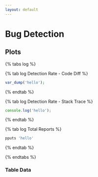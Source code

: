 ```yaml
---
layout: default
---
```


# Bug Detection

## Plots

{% tabs log %}

{% tab log Detection Rate - Code Diff %}
```php
var_dump('hello');
```
{% endtab %}

{% tab log Detection Rate - Stack Trace %}
```javascript
console.log('hello');
```
{% endtab %}

{% tab log Total Reports %}
```javascript
pputs 'hello'
```
{% endtab %}

{% endtabs %}

### Table Data 

<table id="detectiontable" class="display"></table>
<!--
<label for="before">Before date filter:</label>
<input
  type="date"
  id="before"
  name="filter-before"
  value="2030-12-31"
  min="2000-01-01"
  max="2030-12-31" />

<label for="after">After date filter:</label>
<input
  type="date"
  id="after"
  name="filter-after"
  value="2000-01-01"
  min="2000-01-01"
  max="2030-12-31" />


{% tabs method %}

{% tab method Baseline %}

<table id="detectiontable" class="display"></table>

/*<table id="table" class="display">
 <thead>
    <tr>
        <th> Artifact Image Tag </th>
        <th> LLM-based Analysis </th>
        <th> Total Runs </th>
        <th> Reports Matching Diff </th>
        <th> Reports Matching Trace </th>
        <th> Commit Fix Date </th>
        <th> Diff URL </th>
    </tr>
  </thead>

  <tbody>
    <tr>
        <td rowspan=3>1c-syntax-bsl-language-server-32438380396</td>
        <td>Baseline</td>
        <td rowspan=3>20</td>
        <td>13/20 (65.00%)</td>
        <td>16/20 (80.00%)</td>
		<td rowspan=3> 2015-08-10T16:21:24Z </td>
        <td rowspan=3>https://www.bugswarm.org/diffs/1c-syntax-bsl-language-server-32438378016</td>
    </tr>
    <tr>
        <td>Data-Flow</td>
        <td>13/20 (65.00%)</td>
        <td>16/20 (80.00%)</td>
    </tr>
    <tr>
        <td>Chain-of-Thought</td>
        <td>13/20 (65.00%)</td>
        <td>16/20 (80.00%)</td>
    </tr>
    <tr>
        <td rowspan=3>2c-syntax-bsl-language-server-32438380396</td>
        <td>Baseline</td>
        <td rowspan=3>20</td>
        <td>13/20 (65.00%)</td>
        <td>16/20 (80.00%)</td>
		<td rowspan=3> 2015-08-10T16:21:24Z </td>
        <td rowspan=3>https://www.bugswarm.org/diffs/1c-syntax-bsl-language-server-32438378016</td>
    </tr>
    <tr>
        <td>Data-Flow</td>
        <td>13/20 (65.00%)</td>
        <td>16/20 (80.00%)</td>
    </tr>
    <tr>
        <td>Chain-of-Thought</td>
        <td>13/20 (65.00%)</td>
        <td>16/20 (80.00%)</td>
    </tr>
    <tr>
        <td rowspan=3>3c-syntax-bsl-language-server-32438380396</td>
        <td>Baseline</td>
        <td rowspan=3>20</td>
        <td>13/20 (65.00%)</td>
        <td>16/20 (80.00%)</td>
		<td rowspan=3> 2015-08-10T16:21:24Z </td>
        <td rowspan=3>https://www.bugswarm.org/diffs/1c-syntax-bsl-language-server-32438378016</td>
    </tr>
    <tr>
        <td>Data-Flow</td>
        <td>13/20 (65.00%)</td>
        <td>16/20 (80.00%)</td>
    </tr>
    <tr>
        <td>Chain-of-Thought</td>
        <td>13/20 (65.00%)</td>
        <td>16/20 (80.00%)</td>
    </tr>
    <tr>
        <td rowspan=3>4c-syntax-bsl-language-server-32438380396</td>
        <td>Baseline</td>
        <td rowspan=3>20</td>
        <td>13/20 (65.00%)</td>
        <td>16/20 (80.00%)</td>
		<td rowspan=3> 2015-08-10T16:21:24Z </td>
        <td rowspan=3>https://www.bugswarm.org/diffs/1c-syntax-bsl-language-server-32438378016</td>
    </tr>
    <tr>
        <td>Data-Flow</td>
        <td>13/20 (65.00%)</td>
        <td>16/20 (80.00%)</td>
    </tr>
    <tr>
        <td>Chain-of-Thought</td>
        <td>13/20 (65.00%)</td>
        <td>16/20 (80.00%)</td>
    </tr>
    <tr>
        <td rowspan=3>1c-syntax-bsl-language-server-32438380396</td>
        <td>Baseline</td>
        <td rowspan=3>20</td>
        <td>13/20 (65.00%)</td>
        <td>16/20 (80.00%)</td>
		<td rowspan=3> 2015-08-10T16:21:24Z </td>
        <td rowspan=3>https://www.bugswarm.org/diffs/1c-syntax-bsl-language-server-32438378016</td>
    </tr>
    <tr>
        <td>Data-Flow</td>
        <td>13/20 (65.00%)</td>
        <td>16/20 (80.00%)</td>
    </tr>
    <tr>
        <td>Chain-of-Thought</td>
        <td>13/20 (65.00%)</td>
        <td>16/20 (80.00%)</td>
    </tr>

    <tr>
        <td rowspan=3>1c-syntax-bsl-language-server-32438380396</td>
        <td>Baseline</td>
        <td rowspan=3>20</td>
        <td>13/20 (65.00%)</td>
        <td>16/20 (80.00%)</td>
		<td rowspan=3> 2015-08-10T16:21:24Z </td>
        <td rowspan=3>https://www.bugswarm.org/diffs/1c-syntax-bsl-language-server-32438378016</td>
    </tr>
    <tr>
        <td>Data-Flow</td>
        <td>13/20 (65.00%)</td>
        <td>16/20 (80.00%)</td>
    </tr>
    <tr>
        <td>Chain-of-Thought</td>
        <td>13/20 (65.00%)</td>
        <td>16/20 (80.00%)</td>
    </tr>
 
  </tbody>
</table>

{% endtab %}

{% tab method Data-Flow Prompt %}
{% endtab %}

{% tab method Chain-of-Thought %}
{% endtab %}

{% endtabs %}
-->
